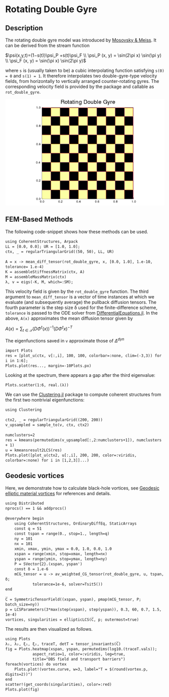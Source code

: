 # Rotating Double Gyre

## Description

The rotating double gyre model was introduced by
[Mosovsky & Meiss](https://dx.doi.org/10.1137/100794110). It can be derived from
the stream function

$\psi(x,y,t)=(1−s(t))\psi_P +s(t)\psi_F \\ \psi_P (x, y) = \sin(2\pi x) \sin(\pi y) \\ \psi_F (x, y) = \sin(\pi x) \sin(2\pi y)$

where ``s`` is (usually taken to be) a cubic interpolating function satisfying
``s(0) = 0`` and ``s(1) = 1``. It therefore interpolates two double-gyre-type
velocity fields, from horizontally to vertically arranged counter-rotating gyres.
The corresponding velocity field is provided by the package and callable as
`rot_double_gyre`.

![](https://raw.githubusercontent.com/natschil/misc/db22aeef/images/double_gyre.gif)

## FEM-Based Methods

The following code-snippet shows how these methods can be used.
```@example 1
using CoherentStructures, Arpack
LL = [0.0, 0.0]; UR = [1.0, 1.0];
ctx, _ = regularTriangularGrid((50, 50), LL, UR)

A = x -> mean_diff_tensor(rot_double_gyre, x, [0.0, 1.0], 1.e-10, tolerance= 1.e-4)
K = assembleStiffnessMatrix(ctx, A)
M = assembleMassMatrix(ctx)
λ, v = eigs(-K, M, which=:SM);
```
This velocity field is given by the `rot_double_gyre` function. The third
argument to `mean_diff_tensor` is a vector of time instances at which we evaluate
(and subsequently average) the pullback diffusion tensors. The fourth parameter
is the step size δ used for the finite-difference scheme, `tolerance` is passed
to the ODE solver from [DifferentialEquations.jl](http://juliadiffeq.org/). In
the above, `A(x)` approximates the mean diffusion tensor given by

$A(x) = \sum_{t \in \mathcal T}(D\Phi^t(x))^{-1} (D\Phi^t x)^{-T}$

The eigenfunctions saved in `v` approximate those of $\Delta^{dyn}$
```@example 1
import Plots
res = [plot_u(ctx, v[:,i], 100, 100, colorbar=:none, clim=(-3,3)) for i in 1:6];
Plots.plot(res..., margin=-10Plots.px)
```
Looking at the spectrum, there appears a gap after the third eigenvalue:
```@example 1
Plots.scatter(1:6, real.(λ))
```
We can use the [Clustering.jl](https://github.com/JuliaStats/Clustering.jl) package to compute coherent structures from the first two nontrivial eigenfunctions:
```@example 1
using Clustering

ctx2, _ = regularTriangularGrid((200, 200))
v_upsampled = sample_to(v, ctx, ctx2)

numclusters=2
res = kmeans(permutedims(v_upsampled[:,2:numclusters+1]), numclusters + 1)
u = kmeansresult2LCS(res)
Plots.plot([plot_u(ctx2, u[:,i], 200, 200, color=:viridis, colorbar=:none) for i in [1,2,3]]...)
```
## Geodesic vortices

Here, we demonstrate how to calculate black-hole vortices, see
[Geodesic elliptic material vortices](@ref) for references and details.
```
using Distributed
nprocs() == 1 && addprocs()

@everywhere begin
    using CoherentStructures, OrdinaryDiffEq, StaticArrays
    const q = 51
    const tspan = range(0., stop=1., length=q)
    ny = 101
    nx = 101
    xmin, xmax, ymin, ymax = 0.0, 1.0, 0.0, 1.0
    xspan = range(xmin, stop=xmax, length=nx)
    yspan = range(ymin, stop=ymax, length=ny)
    P = SVector{2}.(xspan, yspan')
    const δ = 1.e-6
    mCG_tensor = u -> av_weighted_CG_tensor(rot_double_gyre, u, tspan, δ;
            tolerance=1e-6, solver=Tsit5())
end

C̅ = SymmetricTensorField((xspan, yspan), pmap(mCG_tensor, P; batch_size=ny))
p = LCSParameters(3*max(step(xspan), step(yspan)), 0.3, 60, 0.7, 1.5, 1e-4)
vortices, singularities = ellipticLCS(C̅, p; outermost=true)
```
The results are then visualized as follows.
```
using Plots
λ₁, λ₂, ξ₁, ξ₂, traceT, detT = tensor_invariants(C̅)
fig = Plots.heatmap(xspan, yspan, permutedims(log10.(traceT.vals));
            aspect_ratio=1, color=:viridis, leg=true,
            title="DBS field and transport barriers")
foreach(vortices) do vortex
    Plots.plot!(vortex.curve, w=3, label="T = $(round(vortex.p, digits=2))")
end
scatter!(get_coords(singularities), color=:red)
Plots.plot(fig)
```
